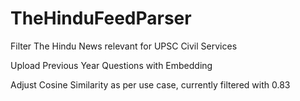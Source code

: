 # TheHinduFeedParser
Filter The Hindu News relevant for UPSC Civil Services

Upload Previous Year Questions with Embedding  

Adjust Cosine Similarity as per use case, currently filtered with 0.83  
